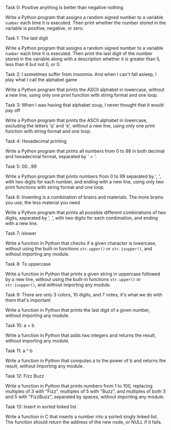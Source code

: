 Task 0: Positive anything is better than negative nothing

Write a Python program that assigns a random signed number to a variable `number` each time it is executed. Then print whether the number stored in the variable is positive, negative, or zero.

Task 1: The last digit

Write a Python program that assigns a random signed number to a variable `number` each time it is executed. Then print the last digit of the number stored in the variable along with a description whether it is greater than 5, less than 6 but not 0, or 0.

Task 2: I sometimes suffer from insomnia. And when I can't fall asleep, I play what I call the alphabet game

Write a Python program that prints the ASCII alphabet in lowercase, without a new line, using only one print function with string format and one loop.

Task 3: When I was having that alphabet soup, I never thought that it would pay off

Write a Python program that prints the ASCII alphabet in lowercase, excluding the letters 'q' and 'e', without a new line, using only one print function with string format and one loop.

Task 4: Hexadecimal printing

Write a Python program that prints all numbers from 0 to 98 in both decimal and hexadecimal format, separated by ' = '.

Task 5: 00...99

Write a Python program that prints numbers from 0 to 99 separated by ', ', with two digits for each number, and ending with a new line, using only two print functions with string format and one loop.

Task 6: Inventing is a combination of brains and materials. The more brains you use, the less material you need

Write a Python program that prints all possible different combinations of two digits, separated by ', ', with two digits for each combination, and ending with a new line.

Task 7: islower

Write a function in Python that checks if a given character is lowercase, without using the built-in functions `str.upper()` or `str.isupper()`, and without importing any module.

Task 8: To uppercase

Write a function in Python that prints a given string in uppercase followed by a new line, without using the built-in functions `str.upper()` or `str.isupper()`, and without importing any module.

Task 9: There are only 3 colors, 10 digits, and 7 notes; it's what we do with them that's important

Write a function in Python that prints the last digit of a given number, without importing any module.

Task 10: a + b

Write a function in Python that adds two integers and returns the result, without importing any module.

Task 11: a ^ b

Write a function in Python that computes a to the power of b and returns the result, without importing any module.

Task 12: Fizz Buzz

Write a function in Python that prints numbers from 1 to 100, replacing multiples of 3 with "Fizz", multiples of 5 with "Buzz", and multiples of both 3 and 5 with "FizzBuzz", separated by spaces, without importing any module.

Task 13: Insert in sorted linked list

Write a function in C that inserts a number into a sorted singly linked list. The function should return the address of the new node, or NULL if it fails.
